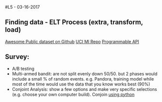 #L5 - 03-16-2017

## Finding data - ELT Process (extra, transform, load)

[Awesome Public dataset on Github](https://github.com/caesar0301/awesome-public-datasets)
[UCI MI Repo](http://archive.ics.uci.edu/ml/)
[Programmable API](https://www.programmableweb.com/)

## Survey:
- A/B testing
- Multi-armed bandit: are not split evenly down 50/50. but 2 phases would include a small % of random events. e.g. Pandora, training model while most of the time would use the data that you know works best (90%)
- Conjoint Analysis: show a few options and make very specific selections (e.g. choose your own computer build). Conjoin [using python](https://github.com/Herka/Traditional-Conjoint-Analysis-with-Python/blob/master/Traditional%20Conjoint%20Analyse.ipynb)

